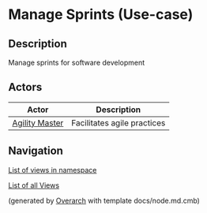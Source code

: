 
# Manage Sprints (Use-case)
## Description
Manage sprints for software development

## Actors
| Actor | Description |
|---|---|
| [Agility Master](../../mybank/project-management/agility-master.md)| Facilitates agile practices |


## Navigation
[List of views in namespace](./views-in-namespace.md)

[List of all Views](../../views.md)


(generated by [Overarch](https://github.com/soulspace-org/overarch) with template docs/node.md.cmb)
